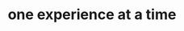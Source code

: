 ---
createPage: true
templateKey: work-page
title: one experience at a time
subTitle: "Building brands, developing new products, removing the barriers to better experiences: all things we do on a daily basis at andculture."
seo:
  metaTitle: work | andculture
  metaDescription: ""
  socialShareCopy: ""
---